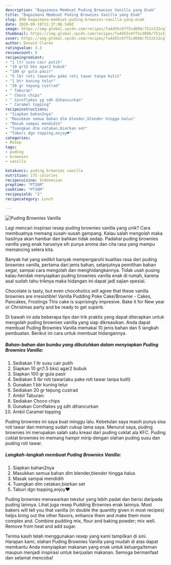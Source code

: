 ```yaml
---
description: "Bagaimana Membuat Puding Brownies Vanilla yang Enak"
title: "Bagaimana Membuat Puding Brownies Vanilla yang Enak"
slug: 898-bagaimana-membuat-puding-brownies-vanilla-yang-enak
date: 2020-09-18T11:37:06.540Z
image: https://img-global.cpcdn.com/recipes/fa4d55c6ff5cd098/751x532cq70/puding-brownies-vanilla-foto-resep-utama.jpg
thumbnail: https://img-global.cpcdn.com/recipes/fa4d55c6ff5cd098/751x532cq70/puding-brownies-vanilla-foto-resep-utama.jpg
cover: https://img-global.cpcdn.com/recipes/fa4d55c6ff5cd098/751x532cq70/puding-brownies-vanilla-foto-resep-utama.jpg
author: Donald Clarke
ratingvalue: 3.3
reviewcount: 6
recipeingredient:
- "1 ltr susu cair putih"
- "10 gr15 bks agar2 bubuk"
- "100 gr gula pasir"
- "5 lbr roti tawaraku pake roti tawar tanpa kulit"
- "1 btr kuning telur"
- "20 gr tepung custrad"
- " Taburan"
- " Choco chips"
- " Cornflakes yg sdh dihancurkan"
- " Caramel topping"
recipeinstructions:
- "Siapkan bahan2nya"
- "Masukkan semua bahan dlm blender,blender hingga halus"
- "Masak sampai mendidih"
- "Tuangkan dlm cetakan,biarkan set"
- "Taburi dgn topping,enjoy♥️"
categories:
- Resep
tags:
- puding
- brownies
- vanilla

katakunci: puding brownies vanilla 
nutrition: 175 calories
recipecuisine: Indonesian
preptime: "PT26M"
cooktime: "PT38M"
recipeyield: "2"
recipecategory: Lunch

---
```



![Puding Brownies Vanilla](https://img-global.cpcdn.com/recipes/fa4d55c6ff5cd098/751x532cq70/puding-brownies-vanilla-foto-resep-utama.jpg)

Lagi mencari inspirasi resep puding brownies vanilla yang unik? Cara membuatnya memang susah-susah gampang. Kalau salah mengolah maka hasilnya akan hambar dan bahkan tidak sedap. Padahal puding brownies vanilla yang enak harusnya sih punya aroma dan cita rasa yang mampu memancing selera kita.

Banyak hal yang sedikit banyak mempengaruhi kualitas rasa dari puding brownies vanilla, pertama dari jenis bahan, selanjutnya pemilihan bahan segar, sampai cara mengolah dan menghidangkannya. Tidak usah pusing kalau hendak menyiapkan puding brownies vanilla enak di rumah, karena asal sudah tahu triknya maka hidangan ini dapat jadi sajian spesial.

Chocolate is tasty, but even chocoholics will agree that these vanilla brownies are irresistible! Vanilla Pudding Poke Cake/Brownie - Cakes, Pancakes, Frostings This cake is suprisingly impresive. Bake it for New year or Christmas party and be ready to get superb.


Di bawah ini ada beberapa tips dan trik praktis yang dapat diterapkan untuk mengolah puding brownies vanilla yang siap dikreasikan. Anda dapat membuat Puding Brownies Vanilla memakai 10 jenis bahan dan 5 langkah pembuatan. Berikut ini cara untuk membuat hidangannya.

<!--inarticleads1-->

##### Bahan-bahan dan bumbu yang dibutuhkan dalam menyiapkan Puding Brownies Vanilla:

1. Sediakan 1 ltr susu cair putih
1. Siapkan 10 gr(1.5 bks) agar2 bubuk
1. Siapkan 100 gr gula pasir
1. Sediakan 5 lbr roti tawar(aku pake roti tawar tanpa kulit)
1. Gunakan 1 btr kuning telur
1. Sediakan 20 gr tepung custrad
1. Ambil  Taburan:
1. Sediakan  Choco chips
1. Gunakan  Cornflakes yg sdh dihancurkan
1. Ambil  Caramel topping


Puding brownies ini saya buat minggu lalu. Kebetulan saya masih punya sisa roti tawar dan memang sudah cukup lama saya. Menurut saya, puding brownies ini merupakan salah satu kreasi dari puding coklat ala KFC. Puding coklat brownies ini memang hampir mirip dengan olahan puding susu dan puding roti tawar. 

<!--inarticleads2-->

##### Langkah-langkah membuat Puding Brownies Vanilla:

1. Siapkan bahan2nya
1. Masukkan semua bahan dlm blender,blender hingga halus
1. Masak sampai mendidih
1. Tuangkan dlm cetakan,biarkan set
1. Taburi dgn topping,enjoy♥️


Puding brownies menawarkan tekstur yang lebih padat dan berisi daripada puding lainnya. Lihat juga resep Pudding Brownies enak lainnya. Most bakers will tell you that vanilla (in double the quantity given in most recipes) helps bring out the other flavors, enhance them and make them more complex and. Combine pudding mix, flour and baking powder; mix well. Remove from heat and add sugar. 

Terima kasih telah menggunakan resep yang kami tampilkan di sini. Harapan kami, olahan Puding Brownies Vanilla yang mudah di atas dapat membantu Anda menyiapkan makanan yang enak untuk keluarga/teman maupun menjadi inspirasi untuk berjualan makanan. Semoga bermanfaat dan selamat mencoba!
